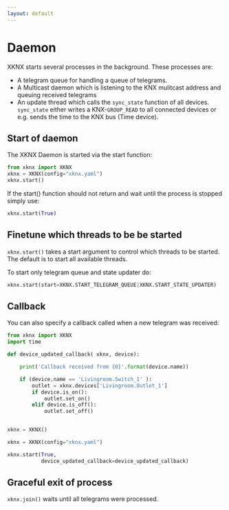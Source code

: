 ```yaml
---
layout: default
---
```


# [](#header-1)Daemon

XKNX starts several processes in the background. These processes are:

* A telegram queue for handling a queue of telegrams.
* A Multicast daemon which is listening to the KNX mulitcast address and queuing received telegrams
* An update thread which calls the `sync_state` function of all devices. `sync_state` either writes a KNX-`GROUP_READ` to all connected devices or e.g. sends the time to the KNX bus (Time device).

## [](#header-2)Start of daemon

The XKNX Daemon is started via the start function:

````python
from xknx import XKNX
xknx = XKNX(config="xknx.yaml")
xknx.start()
````

If the start() function should not return and wait until the process is stopped simply use:

```python
xknx.start(True)
````

## [](#header-2)Finetune which threads to be be started

`xknx.start()` takes a start argument to control which threads to be started. The default is to start all available threads.

To start only telegram queue and state updater do:

````python
xknx.start(start=XKNX.START_TELEGRAM_QUEUE|XKNX.START_STATE_UPDATER)
````

## [](#header-2)Callback

You can also specify a callback called when a new telegram was received:

```python
from xknx import XKNX
import time

def device_updated_callback( xknx, device):

    print('Callback received from {0}'.format(device.name))

    if (device.name == 'Livingroom.Switch_1' ):
        outlet = xknx.devices['Livingroom.Outlet_1']
        if device.is_on():
            outlet.set_on()
        elif device.is_off():
            outlet.set_off()


xknx = XKNX()

xknx = XKNX(config="xknx.yaml")

xknx.start(True,
           device_updated_callback=device_updated_callback)
```


## [](#header-2)Graceful exit of process

`xknx.join()` waits until all telegrams were processed.
